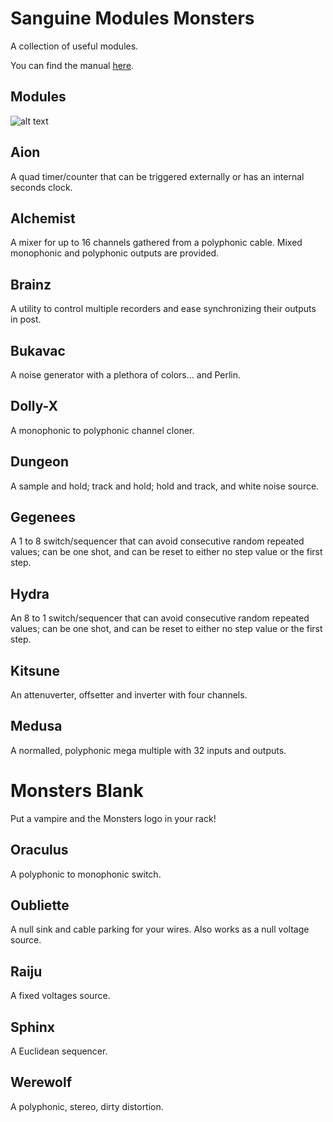 # Sanguine Modules Monsters

A collection of useful modules.

You can find the manual [here](https://media.githubusercontent.com/media/Bloodbat/SanguineModulesManuals/refs/heads/main/monsters_manual.pdf).

## Modules

![alt text](pics/monster_modules.png)

## Aion

A quad timer/counter that can be triggered externally or has an internal seconds clock.

## Alchemist

A mixer for up to 16 channels gathered from a polyphonic cable. Mixed monophonic and polyphonic outputs are provided.

## Brainz

A utility to control multiple recorders and ease synchronizing their outputs in post.

## Bukavac

A noise generator with a plethora of colors... and Perlin.

## Dolly-X

A monophonic to polyphonic channel cloner.

## Dungeon

A sample and hold; track and hold; hold and track, and white noise source.

## Gegenees

A 1 to 8 switch/sequencer that can avoid consecutive random repeated values; can be one shot, and can be reset to either no step value or the first step.

## Hydra

An 8 to 1 switch/sequencer that can avoid consecutive random repeated values; can be one shot, and can be reset to either no step value or the first step.

## Kitsune

An attenuverter, offsetter and inverter with four channels.

## Medusa

A normalled, polyphonic mega multiple with 32 inputs and outputs.

# Monsters Blank

Put a vampire and the Monsters logo in your rack!

## Oraculus

A polyphonic to monophonic switch.

## Oubliette

A null sink and cable parking for your wires. Also works as a null voltage source.

## Raiju

A fixed voltages source.

## Sphinx

A Euclidean sequencer.

## Werewolf

A polyphonic, stereo, dirty distortion.